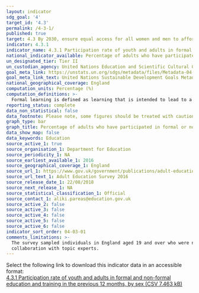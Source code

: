 ```yaml
---
layout: indicator
sdg_goal: '4'
target_id: '4.3'
permalink: /4-3-1/
published: true
target: 4.3 By 2030, ensure equal access for all women and men to affordable and quality technical, vocational and tertiary education, including university
indicator: 4.3.1
indicator_name: 4.3.1 Participation rate of youth and adults in formal and non-formal education and training in the previous 12 months, by sex
national_indicator_available: Percentage of adults who have participated in formal or non-formal learning in the last 12 months
un_designated_tier: Tier II
un_custodian_agency: United Nations Education and Scientific Cultural Organisation - Institute of Statistics (UNESCO-UIS)
goal_meta_link: https://unstats.un.org/sdgs/metadata/files/Metadata-04-03-01.pdf
goal_meta_link_text: United Nations Sustainable Development Goals Metadata (PDF 210 KB)
national_geographical_coverage: England
computation_units: Percentage (%)
computation_definitions: >-
  Formal learning is defined as learning that is intended to lead to a nationally recognised qualification. For example, a degree or NVQ. Non-formal learning is defined a course or taught class that does not lead to a nationally recognised qualification. For example, a first aid course.
reporting_status: complete
data_non_statistical: false
data_footnote: Please note, some figures should be treated with caution due to sample sizes <30. For more information, see data source.
graph_type: bar
graph_title: Percentage of adults who have participated in formal or non-formal learning in the last 12 months
data_show_map: false
data_keywords: Education
source_active_1: true
source_organisation_1: Department for Education
source_periodicity_1: NA
source_earliest_available_1: 2016
source_geographical_coverage_1: England
source_url_1: https://www.gov.uk/government/publications/adult-education-survey-2016
source_url_text_1: Adult Education Survey 2016
source_release_date_1: 22/08/2018
source_next_release_1: NA
source_statistical_classification_1: Official
source_contact_1: aliki.pareas@education.gov.uk
source_active_2: false
source_active_3: false
source_active_4: false
source_active_5: false
source_active_6: false
indicator_sort_order: 04-03-01
comments_limitations: >-
  The survey sampled individuals in England aged 19 and over who were not in continuous full-time education or who had returned to full-time education following a break of more than two years. Data follows the UN specification for this indicator. This indicator has been identified in
  collaboration with topic experts.
---
```

Select the following link to download this indicator data in an accessible format:<br>[4.3.1 Participation rate of youth and adults in formal and non-formal education and training in the previous 12 months, by sex (CSV 7.463 kB)](https://sustainabledevelopment-uk.github.io/sdg-data/data/4-3-1.csv)
